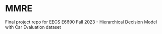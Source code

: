# MMRE
Final project repo for EECS E6690 Fall 2023 - Hierarchical Decision Model with Car Evaluation dataset
